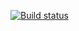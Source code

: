 [![Build status](https://ci.appveyor.com/api/projects/status/kb400t02nekflmhl?svg=true)](https://ci.appveyor.com/project/RomanKZN/ibank)